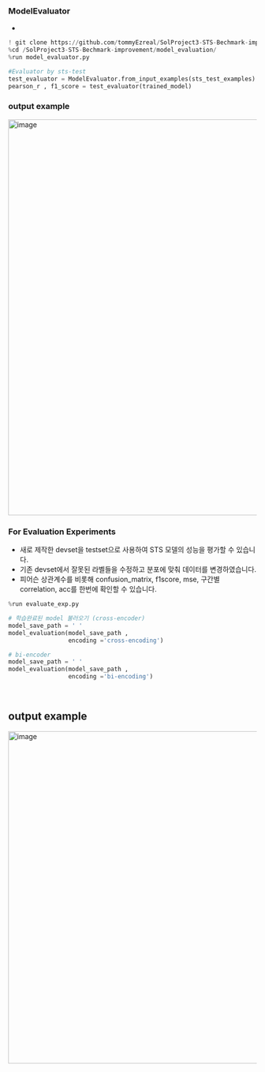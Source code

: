 ### ModelEvaluator
- 

```python
! git clone https://github.com/tommyEzreal/SolProject3-STS-Bechmark-improvement
%cd /SolProject3-STS-Bechmark-improvement/model_evaluation/
%run model_evaluator.py
```
```python
#Evaluator by sts-test
test_evaluator = ModelEvaluator.from_input_examples(sts_test_examples)
pearson_r , f1_score = test_evaluator(trained_model) 
```
### output example
<img width="803" alt="image" src="https://user-images.githubusercontent.com/100064247/226134635-549be079-9dba-4d59-ba4c-3639b7aec78d.png">







### For Evaluation Experiments
 
- 새로 제작한 devset을 testset으로 사용하여 STS 모델의 성능을 평가할 수 있습니다. 
- 기존 devset에서 잘못된 라벨들을 수정하고 분포에 맞춰 데이터를 변경하였습니다.
- 피어슨 상관계수를 비롯해 confusion_matrix, f1score, mse, 구간별 correlation, acc를 한번에 확인할 수 있습니다.
```python
%run evaluate_exp.py
```

```python
# 학습완료된 model 불러오기 (cross-encoder)
model_save_path = ' '
model_evaluation(model_save_path ,
                 encoding ='cross-encoding')

# bi-encoder
model_save_path = ' '
model_evaluation(model_save_path ,
                 encoding ='bi-encoding')
```
<br/>

## output example
<img width="674" alt="image" src="https://user-images.githubusercontent.com/100064247/209533964-e17a150f-556a-461c-ab3d-e6191b66240c.png">
